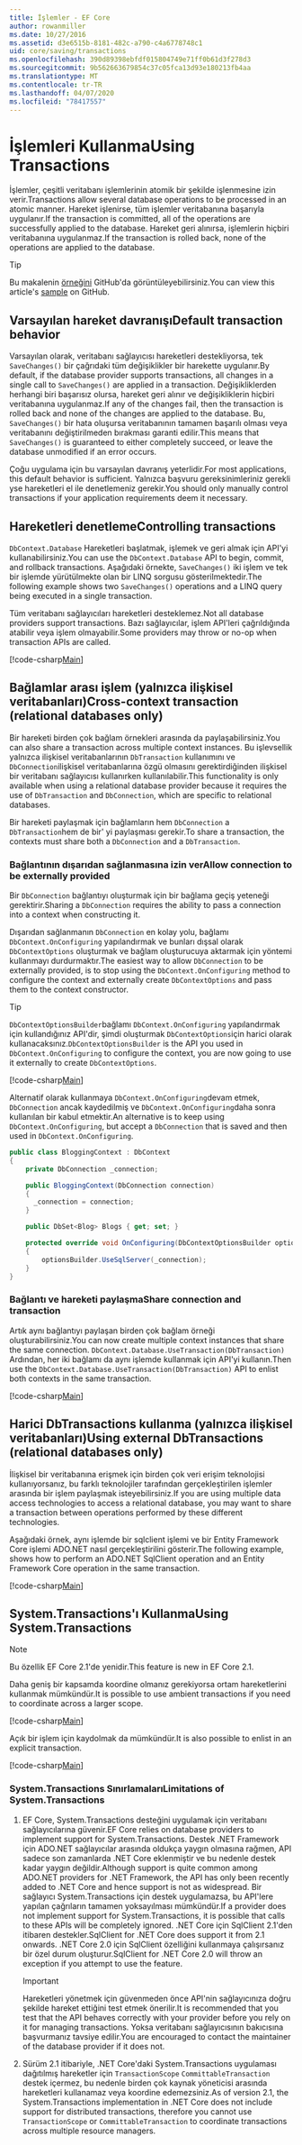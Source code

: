 ```yaml
---
title: İşlemler - EF Core
author: rowanmiller
ms.date: 10/27/2016
ms.assetid: d3e6515b-8181-482c-a790-c4a6778748c1
uid: core/saving/transactions
ms.openlocfilehash: 390d89398ebfdf015804749e71ff0b61d3f278d3
ms.sourcegitcommit: 9b562663679854c37c05fca13d93e180213fb4aa
ms.translationtype: MT
ms.contentlocale: tr-TR
ms.lasthandoff: 04/07/2020
ms.locfileid: "78417557"
---
```

# <a name="using-transactions"></a><span data-ttu-id="72602-102">İşlemleri Kullanma</span><span class="sxs-lookup"><span data-stu-id="72602-102">Using Transactions</span></span>

<span data-ttu-id="72602-103">İşlemler, çeşitli veritabanı işlemlerinin atomik bir şekilde işlenmesine izin verir.</span><span class="sxs-lookup"><span data-stu-id="72602-103">Transactions allow several database operations to be processed in an atomic manner.</span></span> <span data-ttu-id="72602-104">Hareket işlenirse, tüm işlemler veritabanına başarıyla uygulanır.</span><span class="sxs-lookup"><span data-stu-id="72602-104">If the transaction is committed, all of the operations are successfully applied to the database.</span></span> <span data-ttu-id="72602-105">Hareket geri alınırsa, işlemlerin hiçbiri veritabanına uygulanmaz.</span><span class="sxs-lookup"><span data-stu-id="72602-105">If the transaction is rolled back, none of the operations are applied to the database.</span></span>

> [!TIP]  
> <span data-ttu-id="72602-106">Bu makalenin [örneğini](https://github.com/dotnet/EntityFramework.Docs/tree/master/samples/core/Saving/Transactions/) GitHub'da görüntüleyebilirsiniz.</span><span class="sxs-lookup"><span data-stu-id="72602-106">You can view this article's [sample](https://github.com/dotnet/EntityFramework.Docs/tree/master/samples/core/Saving/Transactions/) on GitHub.</span></span>

## <a name="default-transaction-behavior"></a><span data-ttu-id="72602-107">Varsayılan hareket davranışı</span><span class="sxs-lookup"><span data-stu-id="72602-107">Default transaction behavior</span></span>

<span data-ttu-id="72602-108">Varsayılan olarak, veritabanı sağlayıcısı hareketleri destekliyorsa, tek `SaveChanges()` bir çağrıdaki tüm değişiklikler bir harekette uygulanır.</span><span class="sxs-lookup"><span data-stu-id="72602-108">By default, if the database provider supports transactions, all changes in a single call to `SaveChanges()` are applied in a transaction.</span></span> <span data-ttu-id="72602-109">Değişikliklerden herhangi biri başarısız olursa, hareket geri alınır ve değişikliklerin hiçbiri veritabanına uygulanmaz.</span><span class="sxs-lookup"><span data-stu-id="72602-109">If any of the changes fail, then the transaction is rolled back and none of the changes are applied to the database.</span></span> <span data-ttu-id="72602-110">Bu, `SaveChanges()` bir hata oluşursa veritabanının tamamen başarılı olması veya veritabanını değiştirilmeden bırakması garanti edilir.</span><span class="sxs-lookup"><span data-stu-id="72602-110">This means that `SaveChanges()` is guaranteed to either completely succeed, or leave the database unmodified if an error occurs.</span></span>

<span data-ttu-id="72602-111">Çoğu uygulama için bu varsayılan davranış yeterlidir.</span><span class="sxs-lookup"><span data-stu-id="72602-111">For most applications, this default behavior is sufficient.</span></span> <span data-ttu-id="72602-112">Yalnızca başvuru gereksinimleriniz gerekli yse hareketleri el ile denetlemeniz gerekir.</span><span class="sxs-lookup"><span data-stu-id="72602-112">You should only manually control transactions if your application requirements deem it necessary.</span></span>

## <a name="controlling-transactions"></a><span data-ttu-id="72602-113">Hareketleri denetleme</span><span class="sxs-lookup"><span data-stu-id="72602-113">Controlling transactions</span></span>

<span data-ttu-id="72602-114">`DbContext.Database` Hareketleri başlatmak, işlemek ve geri almak için API'yi kullanabilirsiniz.</span><span class="sxs-lookup"><span data-stu-id="72602-114">You can use the `DbContext.Database` API to begin, commit, and rollback transactions.</span></span> <span data-ttu-id="72602-115">Aşağıdaki örnekte, `SaveChanges()` iki işlem ve tek bir işlemde yürütülmekte olan bir LINQ sorgusu gösterilmektedir.</span><span class="sxs-lookup"><span data-stu-id="72602-115">The following example shows two `SaveChanges()` operations and a LINQ query being executed in a single transaction.</span></span>

<span data-ttu-id="72602-116">Tüm veritabanı sağlayıcıları hareketleri desteklemez.</span><span class="sxs-lookup"><span data-stu-id="72602-116">Not all database providers support transactions.</span></span> <span data-ttu-id="72602-117">Bazı sağlayıcılar, işlem API'leri çağrıldığında atabilir veya işlem olmayabilir.</span><span class="sxs-lookup"><span data-stu-id="72602-117">Some providers may throw or no-op when transaction APIs are called.</span></span>

[!code-csharp[Main](../../../samples/core/Saving/Transactions/ControllingTransaction/Sample.cs?name=Transaction&highlight=3,17,18,19)]

## <a name="cross-context-transaction-relational-databases-only"></a><span data-ttu-id="72602-118">Bağlamlar arası işlem (yalnızca ilişkisel veritabanları)</span><span class="sxs-lookup"><span data-stu-id="72602-118">Cross-context transaction (relational databases only)</span></span>

<span data-ttu-id="72602-119">Bir hareketi birden çok bağlam örnekleri arasında da paylaşabilirsiniz.</span><span class="sxs-lookup"><span data-stu-id="72602-119">You can also share a transaction across multiple context instances.</span></span> <span data-ttu-id="72602-120">Bu işlevsellik yalnızca ilişkisel veritabanlarının `DbTransaction` kullanımını ve `DbConnection`ilişkisel veritabanlarına özgü olmasını gerektirdiğinden ilişkisel bir veritabanı sağlayıcısı kullanırken kullanılabilir.</span><span class="sxs-lookup"><span data-stu-id="72602-120">This functionality is only available when using a relational database provider because it requires the use of `DbTransaction` and `DbConnection`, which are specific to relational databases.</span></span>

<span data-ttu-id="72602-121">Bir hareketi paylaşmak için bağlamların hem `DbConnection` a `DbTransaction`hem de bir' yi paylaşması gerekir.</span><span class="sxs-lookup"><span data-stu-id="72602-121">To share a transaction, the contexts must share both a `DbConnection` and a `DbTransaction`.</span></span>

### <a name="allow-connection-to-be-externally-provided"></a><span data-ttu-id="72602-122">Bağlantının dışarıdan sağlanmasına izin ver</span><span class="sxs-lookup"><span data-stu-id="72602-122">Allow connection to be externally provided</span></span>

<span data-ttu-id="72602-123">Bir `DbConnection` bağlantıyı oluşturmak için bir bağlama geçiş yeteneği gerektirir.</span><span class="sxs-lookup"><span data-stu-id="72602-123">Sharing a `DbConnection` requires the ability to pass a connection into a context when constructing it.</span></span>

<span data-ttu-id="72602-124">Dışarıdan sağlanmanın `DbConnection` en kolay yolu, bağlamı `DbContext.OnConfiguring` yapılandırmak ve bunları dışsal olarak `DbContextOptions` oluşturmak ve bağlam oluşturucuya aktarmak için yöntemi kullanmayı durdurmaktır.</span><span class="sxs-lookup"><span data-stu-id="72602-124">The easiest way to allow `DbConnection` to be externally provided, is to stop using the `DbContext.OnConfiguring` method to configure the context and externally create `DbContextOptions` and pass them to the context constructor.</span></span>

> [!TIP]  
> <span data-ttu-id="72602-125">`DbContextOptionsBuilder`bağlamı `DbContext.OnConfiguring` yapılandırmak için kullandığınız API'dir, şimdi oluşturmak `DbContextOptions`için harici olarak kullanacaksınız.</span><span class="sxs-lookup"><span data-stu-id="72602-125">`DbContextOptionsBuilder` is the API you used in `DbContext.OnConfiguring` to configure the context, you are now going to use it externally to create `DbContextOptions`.</span></span>

[!code-csharp[Main](../../../samples/core/Saving/Transactions/SharingTransaction/Sample.cs?name=Context&highlight=3,4,5)]

<span data-ttu-id="72602-126">Alternatif olarak kullanmaya `DbContext.OnConfiguring`devam etmek, `DbConnection` ancak kaydedilmiş ve `DbContext.OnConfiguring`daha sonra kullanılan bir kabul etmektir.</span><span class="sxs-lookup"><span data-stu-id="72602-126">An alternative is to keep using `DbContext.OnConfiguring`, but accept a `DbConnection` that is saved and then used in `DbContext.OnConfiguring`.</span></span>

``` csharp
public class BloggingContext : DbContext
{
    private DbConnection _connection;

    public BloggingContext(DbConnection connection)
    {
      _connection = connection;
    }

    public DbSet<Blog> Blogs { get; set; }

    protected override void OnConfiguring(DbContextOptionsBuilder optionsBuilder)
    {
        optionsBuilder.UseSqlServer(_connection);
    }
}
```

### <a name="share-connection-and-transaction"></a><span data-ttu-id="72602-127">Bağlantı ve hareketi paylaşma</span><span class="sxs-lookup"><span data-stu-id="72602-127">Share connection and transaction</span></span>

<span data-ttu-id="72602-128">Artık aynı bağlantıyı paylaşan birden çok bağlam örneği oluşturabilirsiniz.</span><span class="sxs-lookup"><span data-stu-id="72602-128">You can now create multiple context instances that share the same connection.</span></span> <span data-ttu-id="72602-129">`DbContext.Database.UseTransaction(DbTransaction)` Ardından, her iki bağlamı da aynı işlemde kullanmak için API'yi kullanın.</span><span class="sxs-lookup"><span data-stu-id="72602-129">Then use the `DbContext.Database.UseTransaction(DbTransaction)` API to enlist both contexts in the same transaction.</span></span>

[!code-csharp[Main](../../../samples/core/Saving/Transactions/SharingTransaction/Sample.cs?name=Transaction&highlight=1,2,3,7,16,23,24,25)]

## <a name="using-external-dbtransactions-relational-databases-only"></a><span data-ttu-id="72602-130">Harici DbTransactions kullanma (yalnızca ilişkisel veritabanları)</span><span class="sxs-lookup"><span data-stu-id="72602-130">Using external DbTransactions (relational databases only)</span></span>

<span data-ttu-id="72602-131">İlişkisel bir veritabanına erişmek için birden çok veri erişim teknolojisi kullanıyorsanız, bu farklı teknolojiler tarafından gerçekleştirilen işlemler arasında bir işlem paylaşmak isteyebilirsiniz.</span><span class="sxs-lookup"><span data-stu-id="72602-131">If you are using multiple data access technologies to access a relational database, you may want to share a transaction between operations performed by these different technologies.</span></span>

<span data-ttu-id="72602-132">Aşağıdaki örnek, aynı işlemde bir sqlclient işlemi ve bir Entity Framework Core işlemi ADO.NET nasıl gerçekleştirilini gösterir.</span><span class="sxs-lookup"><span data-stu-id="72602-132">The following example, shows how to perform an ADO.NET SqlClient operation and an Entity Framework Core operation in the same transaction.</span></span>

[!code-csharp[Main](../../../samples/core/Saving/Transactions/ExternalDbTransaction/Sample.cs?name=Transaction&highlight=4,10,21,26,27,28)]

## <a name="using-systemtransactions"></a><span data-ttu-id="72602-133">System.Transactions'ı Kullanma</span><span class="sxs-lookup"><span data-stu-id="72602-133">Using System.Transactions</span></span>

> [!NOTE]  
> <span data-ttu-id="72602-134">Bu özellik EF Core 2.1'de yenidir.</span><span class="sxs-lookup"><span data-stu-id="72602-134">This feature is new in EF Core 2.1.</span></span>

<span data-ttu-id="72602-135">Daha geniş bir kapsamda koordine olmanız gerekiyorsa ortam hareketlerini kullanmak mümkündür.</span><span class="sxs-lookup"><span data-stu-id="72602-135">It is possible to use ambient transactions if you need to coordinate across a larger scope.</span></span>

[!code-csharp[Main](../../../samples/core/Saving/Transactions/AmbientTransaction/Sample.cs?name=Transaction&highlight=1,2,3,26,27,28)]

<span data-ttu-id="72602-136">Açık bir işlem için kaydolmak da mümkündür.</span><span class="sxs-lookup"><span data-stu-id="72602-136">It is also possible to enlist in an explicit transaction.</span></span>

[!code-csharp[Main](../../../samples/core/Saving/Transactions/CommitableTransaction/Sample.cs?name=Transaction&highlight=1,15,28,29,30)]

### <a name="limitations-of-systemtransactions"></a><span data-ttu-id="72602-137">System.Transactions Sınırlamaları</span><span class="sxs-lookup"><span data-stu-id="72602-137">Limitations of System.Transactions</span></span>  

1. <span data-ttu-id="72602-138">EF Core, System.Transactions desteğini uygulamak için veritabanı sağlayıcılarına güvenir.</span><span class="sxs-lookup"><span data-stu-id="72602-138">EF Core relies on database providers to implement support for System.Transactions.</span></span> <span data-ttu-id="72602-139">Destek .NET Framework için ADO.NET sağlayıcılar arasında oldukça yaygın olmasına rağmen, API sadece son zamanlarda .NET Core eklenmiştir ve bu nedenle destek kadar yaygın değildir.</span><span class="sxs-lookup"><span data-stu-id="72602-139">Although support is quite common among ADO.NET providers for .NET Framework, the API has only been recently added to .NET Core and hence support is not as widespread.</span></span> <span data-ttu-id="72602-140">Bir sağlayıcı System.Transactions için destek uygulamazsa, bu API'lere yapılan çağrıların tamamen yoksayılması mümkündür.</span><span class="sxs-lookup"><span data-stu-id="72602-140">If a provider does not implement support for System.Transactions, it is possible that calls to these APIs will be completely ignored.</span></span> <span data-ttu-id="72602-141">.NET Core için SqlClient 2.1'den itibaren destekler.</span><span class="sxs-lookup"><span data-stu-id="72602-141">SqlClient for .NET Core does support it from 2.1 onwards.</span></span> <span data-ttu-id="72602-142">.NET Core 2.0 için SqlClient özelliğini kullanmaya çalışırsanız bir özel durum oluşturur.</span><span class="sxs-lookup"><span data-stu-id="72602-142">SqlClient for .NET Core 2.0 will throw an exception if you attempt to use the feature.</span></span>

   > [!IMPORTANT]  
   > <span data-ttu-id="72602-143">Hareketleri yönetmek için güvenmeden önce API'nin sağlayıcınıza doğru şekilde hareket ettiğini test etmek önerilir.</span><span class="sxs-lookup"><span data-stu-id="72602-143">It is recommended that you test that the API behaves correctly with your provider before you rely on it for managing transactions.</span></span> <span data-ttu-id="72602-144">Yoksa veritabanı sağlayıcısının bakıcısına başvurmanız tavsiye edilir.</span><span class="sxs-lookup"><span data-stu-id="72602-144">You are encouraged to contact the maintainer of the database provider if it does not.</span></span>

2. <span data-ttu-id="72602-145">Sürüm 2.1 itibariyle, .NET Core'daki System.Transactions uygulaması dağıtılmış hareketler için `TransactionScope` `CommittableTransaction` destek içermez, bu nedenle birden çok kaynak yöneticisi arasında hareketleri kullanamaz veya koordine edemezsiniz.</span><span class="sxs-lookup"><span data-stu-id="72602-145">As of version 2.1, the System.Transactions implementation in .NET Core does not include support for distributed transactions, therefore you cannot use `TransactionScope` or `CommittableTransaction` to coordinate transactions across multiple resource managers.</span></span>

